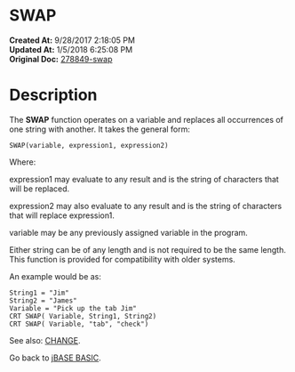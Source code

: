 # SWAP

**Created At:** 9/28/2017 2:18:05 PM  
**Updated At:** 1/5/2018 6:25:08 PM  
**Original Doc:** [278849-swap](https://docs.jbase.com/36868-jbase-basic/278849-swap)  


# Description

The **SWAP** function operates on a variable and replaces all occurrences of one string with another. It takes the general form:

```
SWAP(variable, expression1, expression2)
```

Where:

expression1 may evaluate to any result and is the string of characters that will be replaced.

expression2 may also evaluate to any result and is the string of characters that will replace expression1.

variable may be any previously assigned variable in the program.

Either string can be of any length and is not required to be the same length. This function is provided for compatibility with older systems.

An example would be as:

```
String1 = "Jim"
String2 = "James"
Variable = "Pick up the tab Jim"
CRT SWAP( Variable, String1, String2)
CRT SWAP( Variable, "tab", "check")
```



See also: [CHANGE](264325-change).

Go back to [jBASE BASIC](263498-jbase-basic).
